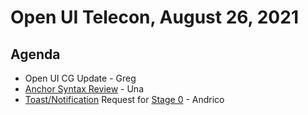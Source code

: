 # Open UI Telecon, August 26, 2021

## Agenda
- Open UI CG Update - Greg
- [Anchor Syntax Review](https://docs.google.com/presentation/d/1g0kCtpbGHqzJybhrP1vgbQapXSZW3zMopYOjNfBf0OQ/edit#slide=id.p) - Una
- [Toast/Notification](https://github.com/openui/open-ui/issues/383) Request for [Stage 0](https://open-ui.org/working-mode) - Andrico
